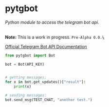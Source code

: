 # pytgbot
###### Python module to access the telegram bot api.

**Note:** This is a work in progress. ```Pre-Alpha 0.0.¼```

[Official Telegram Bot API Documentation](https://core.telegram.org/bots)

```python
from pytgbot import Bot

bot = Bot(API_KEY)


# getting messages:
for x in bot.get_updates()["result"]:
	print(x)

# sending messages:
bot.send_msg(TEST_CHAT, "another test.")
```
